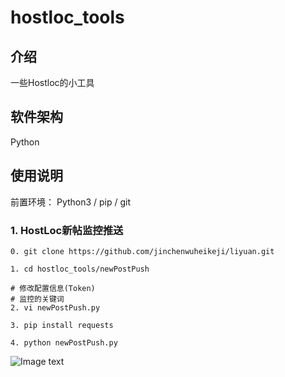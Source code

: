 # hostloc_tools

## 介绍
一些Hostloc的小工具

## 软件架构
Python

## 使用说明

前置环境： Python3 / pip / git

### 1. HostLoc新帖监控推送

    0. git clone https://github.com/jinchenwuheikeji/liyuan.git

    1. cd hostloc_tools/newPostPush
    
    # 修改配置信息(Token)
    # 监控的关键词
    2. vi newPostPush.py 
    
    3. pip install requests
    
    4. python newPostPush.py
![Image text](https://gitee.com/Sage668/imgs/raw/master/hostloc_tools/1.png)
